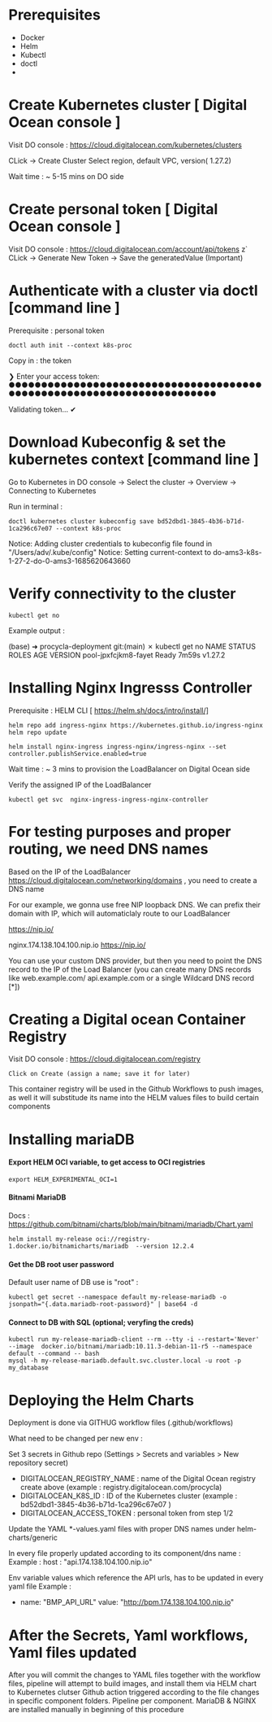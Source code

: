 # Prerequisites

- Docker 
- Helm 
- Kubectl 
- doctl 
- 
# Create Kubernetes cluster [ Digital Ocean console ] 

Visit DO console : https://cloud.digitalocean.com/kubernetes/clusters 

CLick ->  Create Cluster  Select region, default VPC, version( 1.27.2)

Wait time : ~ 5-15 mins on DO side

# Create  personal token [ Digital Ocean console ] 

Visit DO console : https://cloud.digitalocean.com/account/api/tokens
z`
CLick ->  Generate New Token -> Save the generatedValue (Important)

# Authenticate with a cluster via doctl  [command line ] 

Prerequisite : personal token 


    doctl auth init --context k8s-proc

Copy  in : the token


❯ Enter your access token:  ●●●●●●●●●●●●●●●●●●●●●●●●●●●●●●●●●●●●●●●●●●●●●●●●●●●●●●●●●●●●●●●●●●●●●●●

Validating token... ✔

# Download Kubeconfig & set the kubernetes context [command line ] 

Go to Kubernetes in DO console -> Select the cluster -> Overview -> Connecting to Kubernetes


Run in terminal : 


    doctl kubernetes cluster kubeconfig save bd52dbd1-3845-4b36-b71d-1ca296c67e07 --context k8s-proc


Notice: Adding cluster credentials to kubeconfig file found in "/Users/adv/.kube/config"
Notice: Setting current-context to do-ams3-k8s-1-27-2-do-0-ams3-1685620643660



# Verify connectivity to the cluster

    kubectl get no

Example output : 

(base) ➜  procycla-deployment git:(main) ✗ kubectl get no
NAME                   STATUS   ROLES    AGE     VERSION
pool-jpxfcjkm8-fayet   Ready    <none>   7m59s   v1.27.2


# Installing Nginx Ingresss Controller

Prerequisite : HELM CLI [ https://helm.sh/docs/intro/install/]

    helm repo add ingress-nginx https://kubernetes.github.io/ingress-nginx
    helm repo update

    helm install nginx-ingress ingress-nginx/ingress-nginx --set controller.publishService.enabled=true

Wait time : ~ 3 mins to provision the LoadBalancer on Digital Ocean side 

Verify the assigned IP of the LoadBalancer

    kubectl get svc  nginx-ingress-ingress-nginx-controller

# For testing purposes and proper routing, we need DNS names

Based on the IP of the LoadBalancer https://cloud.digitalocean.com/networking/domains , you need to create a DNS name

For our example, we gonna use free NIP loopback DNS. We can prefix their domain with IP, which will automaticlaly route to our LoadBalancer

https://nip.io/

nginx.174.138.104.100.nip.io https://nip.io/

You can use your custom DNS provider, but then you need to point the DNS record to the IP of the Load Balancer (you can create many DNS records like web.example.com/ api.example.com or a single Wildcard DNS record [*])

# Creating a Digital ocean Container Registry 

Visit DO console : https://cloud.digitalocean.com/registry 


    Click on Create (assign a name; save it for later)

This container registry will be used in the Github Workflows to push images, as well it will substitude its name into the HELM values files to build certain components



# Installing mariaDB

#### Export HELM OCI variable, to get access to OCI registries


    export HELM_EXPERIMENTAL_OCI=1

#### Bitnami MariaDB

Docs : https://github.com/bitnami/charts/blob/main/bitnami/mariadb/Chart.yaml

    helm install my-release oci://registry-1.docker.io/bitnamicharts/mariadb  --version 12.2.4

####  Get the DB root user password

Default user name of DB use is "root" : 

    kubectl get secret --namespace default my-release-mariadb -o jsonpath="{.data.mariadb-root-password}" | base64 -d

#### Connect to DB with SQL (optional; veryfing the creds)

    kubectl run my-release-mariadb-client --rm --tty -i --restart='Never' --image  docker.io/bitnami/mariadb:10.11.3-debian-11-r5 --namespace default --command -- bash
    mysql -h my-release-mariadb.default.svc.cluster.local -u root -p my_database



# Deploying the Helm Charts 

Deployment is done via GITHUG workflow files (.github/workflows) 

What need to be changed per new env : 

Set 3 secrets in Github repo (Settings > Secrets and variables > New repository secret)

- DIGITALOCEAN_REGISTRY_NAME : name of the Digital Ocean registry create above (example : registry.digitalocean.com/procycla) 
- DIGITALOCEAN_K8S_ID : ID of the Kubernetes cluster (example : bd52dbd1-3845-4b36-b71d-1ca296c67e07 )
- DIGITALOCEAN_ACCESS_TOKEN : personal token from step 1/2

Update the YAML *-values.yaml files with proper DNS names under helm-charts/generic

In every file properly updated according to its component/dns name : 
Example : 
    host : "api.174.138.104.100.nip.io"

Env variable values which reference the API urls, has to be updated in every yaml file
Example : 
 - name: "BMP_API_URL"
      value: "http://bpm.174.138.104.100.nip.io"

# After the Secrets, Yaml workflows, Yaml files updated

After you will commit the changes to YAML files together with the workflow files, pipeline will attempt to build images, and install them via HELM chart to Kubernetes clutser
Github action triggered according to the file changes in specific component folders. Pipeline per component. MariaDB & NGINX are installed manually in beginning of this procedure